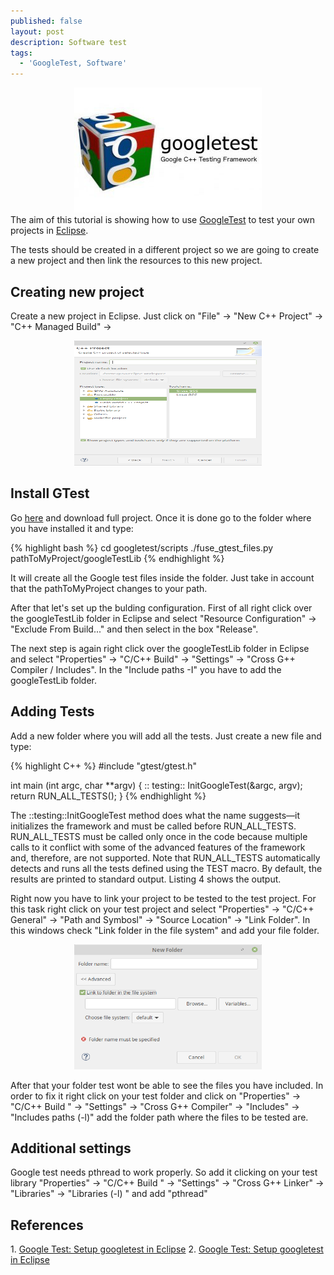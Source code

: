 ```yaml
---
published: false
layout: post
description: Software test
tags:
  - 'GoogleTest, Software'
---
```

<center><img src="/images/google-c-testing-framework-gtesk-300x200.jpg" width="300" height="200"></center>
The aim of this tutorial is showing how to use <a href="https://github.com/google/googletest" target="_blank">GoogleTest</a> to test your own projects in <a href="https://www.eclipse.org/" target="_blank">Eclipse</a>.
  
<!-- more -->

The tests should be created in a different project so we are going to create a new project and then link the resources to this new project.

<h2> Creating new project </h2>

Create a new project in Eclipse. Just click on "File" -> "New C++ Project" -> "C++ Managed Build" -> 
<center><img src="/images/NewC++Project.png" width="300" height="200"></center>

<h2>Install GTest</h2>

Go <a href="https://github.com/google/googletest" target="_blank">here</a> and download full project. Once it is done go to the folder where you have installed it and type:

{% highlight bash %}
cd googletest/scripts
./fuse_gtest_files.py pathToMyProject/googleTestLib
{% endhighlight %}

It will create all the Google test files inside the folder. Just take in account that the pathToMyProject changes to your path. 

After that let's set up the bulding configuration. First of all right click over the googleTestLib folder in Eclipse and select "Resource Configuration" -> "Exclude From Build..." and then select in the box "Release". 

The next step is again right click over the googleTestLib folder in Eclipse and select "Properties" -> "C/C++ Build" -> "Settings" -> "Cross G++ Compiler / Includes". In the "Include paths -I" you have to add the googleTestLib folder.  

<h2>Adding Tests</h2>

Add a new folder where you will add all the tests. Just create a new file and type:

{% highlight C++ %}
#include "gtest/gtest.h"

int main (int argc, char **argv) {
	:: testing:: InitGoogleTest(&argc, argv);
	return RUN_ALL_TESTS();
}
{% endhighlight %}

The ::testing::InitGoogleTest method does what the name suggests—it initializes the framework and must be called before RUN_ALL_TESTS. RUN_ALL_TESTS must be called only once in the code because multiple calls to it conflict with some of the advanced features of the framework and, therefore, are not supported. Note that RUN_ALL_TESTS automatically detects and runs all the tests defined using the TEST macro. By default, the results are printed to standard output. Listing 4 shows the output.

Right now you have to link your project to be tested to the test project. For this task right click on your test project and select "Properties" -> "C/C++ General" -> "Path and Symbosl" -> "Source Location" -> "Link Folder". In this windows check "Link folder in the file system" and add your file folder. 

<center><img src="/images/LinkFolder.png" width="300" height="200"></center>

After that your folder test wont be able to see the files you have included. In order to fix it right click on your test folder and click on "Properties" -> "C/C++ Build " -> "Settings" -> "Cross G++ Compiler" -> "Includes" -> "Includes paths (-l)" add the folder path where the files to be tested are.

<h2> Additional settings </h2>

Google test needs pthread to work properly. So add it clicking on your test library "Properties" -> "C/C++ Build " -> "Settings" -> "Cross G++ Linker" -> "Libraries" -> "Libraries (-l) " and add "pthread"


<h2>References</h2>
1. <a href="https://www.youtube.com/watch?v=y9sGAF1k63o" target="_blank">Google Test: Setup googletest in Eclipse</a>
2. <a href="https://www.ibm.com/developerworks/aix/library/au-googletestingframework.html" target="_blank">Google Test: Setup googletest in Eclipse</a>
